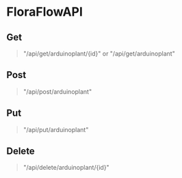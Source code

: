 # FloraFlowAPI

## Get
> "/api/get/arduinoplant/{id}" or "/api/get/arduinoplant"
## Post
> "/api/post/arduinoplant"
## Put
> "/api/put/arduinoplant"
## Delete
> "/api/delete/arduinoplant/{id}"
